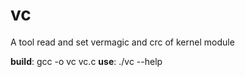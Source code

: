 # vc

A tool read and set vermagic and crc of kernel module

**build**:
  gcc -o vc vc.c
**use**:
  ./vc --help

